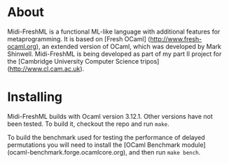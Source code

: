 # About
Midi-FreshML is a functional ML-like language with additional features for metaprogramming. It is based on [Fresh OCaml] (http://www.fresh-ocaml.org), an extended version of OCaml, which was developed by Mark Shinwell. Midi-FreshML is being developed as part of my part II project for the [Cambridge University Computer Science tripos] (http://www.cl.cam.ac.uk).

# Installing
Midi-FreshML builds with Ocaml version 3.12.1. Other versions have not been tested.
To build it, checkout the repo and run `make`.

To build the benchmark used for testing the performance of delayed permutations you will need to install the [OCaml Benchmark module] (ocaml-benchmark.forge.ocamlcore.org), and then run `make bench`.

